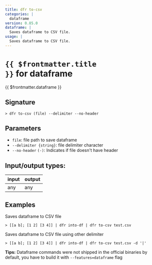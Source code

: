 ```yaml
---
title: dfr to-csv
categories: |
  dataframe
version: 0.85.0
dataframe: |
  Saves dataframe to CSV file.
usage: |
  Saves dataframe to CSV file.
---
```

<!-- This file is automatically generated. Please edit the command in https://github.com/nushell/nushell instead. -->

# <code>{{ $frontmatter.title }}</code> for dataframe

<div class='command-title'>{{ $frontmatter.dataframe }}</div>

## Signature

```> dfr to-csv (file) --delimiter --no-header```

## Parameters

 -  `file`: file path to save dataframe
 -  `--delimiter {string}`: file delimiter character
 -  `--no-header` `(-)`: Indicates if file doesn't have header


## Input/output types:

| input | output |
| ----- | ------ |
| any   | any    |

## Examples

Saves dataframe to CSV file
```shell
> [[a b]; [1 2] [3 4]] | dfr into-df | dfr to-csv test.csv

```

Saves dataframe to CSV file using other delimiter
```shell
> [[a b]; [1 2] [3 4]] | dfr into-df | dfr to-csv test.csv -d '|'

```


**Tips:** Dataframe commands were not shipped in the official binaries by default, you have to build it with `--features=dataframe` flag